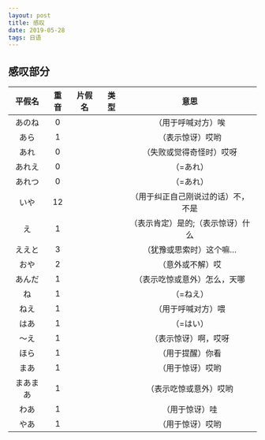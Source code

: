 ```yaml
---
layout: post
title: 感叹
date: 2019-05-28
tags: 日语    
---
```

## 感叹部分

|平假名|重音|片假名|类型|意思|
|:---:|:---:|:---:|:---:|:---:|
|あのね|0| | |（用于呼喊对方）唉|
|あら|1| | |（表示惊讶）哎哟|
|あれ|0| | |（失败或觉得奇怪时）哎呀|
|あれえ|0| | |（=あれ）|
|あれつ|0| | |（=あれ）|
|いや|12| | |（用于纠正自己刚说过的话）不，不是|
|え|1| | |（表示肯定）是的;（表示惊讶）什么|
|ええと|3| | |（犹豫或思索时）这个嘛…|
|おや|2| | |（意外或不解）哎|
|あんだ|1| | |（表示吃惊或意外）怎么，天哪|
|ね|1| | |（=ねえ）|
|ねえ|1| | |（用于呼喊对方）喂|
|はあ|1| | |（=はい）|
|～え|1| | |（表示惊讶）啊，哎呀|
|ほら|1| | |（用于提醒）你看|
|まあ|1| | |（用于惊讶）哎哟|
|まあまあ|1| | |（表示吃惊或意外）哎哟|
|わあ|1| | |（用于惊讶）哇|
|やあ|1| | |（用于惊讶）哎哟|
